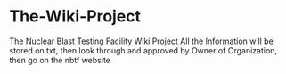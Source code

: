 # The-Wiki-Project
The Nuclear Blast Testing Facility Wiki Project
All the Information will be stored on txt, then look through and approved by Owner of Organization, then go on the nbtf website
